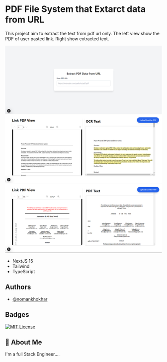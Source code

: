 # PDF File System that Extarct data from URL

This project aim to extract the text from pdf url only. The left view show the PDF of user pasted link.
Right show extracted text.

![Project Screenshot](./images/URLUploader.PNG)
![Project Screenshot](./images/OCRView.PNG)
![Project Screenshot](./images/PDFView.PNG)

- NextJS 15
- Tailwind
- TypeScript

## Authors

- [@nomankhokhar](https://www.github.com/nomankhokhar)

## Badges

[![MIT License](https://img.shields.io/badge/License-MIT-green.svg)](https://choosealicense.com/licenses/mit/)

## 🚀 About Me

I'm a full Stack Engineer....
